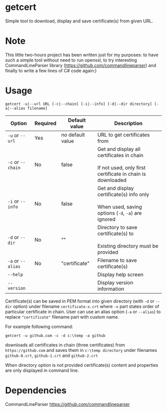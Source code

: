 # getcert
Simple tool to download, display and save certificate(s) from given URL. 

# Note
This little two-hours project has been written just for my purposes: to have such a simple tool without need to run openssl, to try interesting CommandLineParser library (https://github.com/commandlineparser) and finally to write a few lines of C# code again:)   

# Usage
```shell
getcert -u|--url URL [-c|--chain] [-i|--info] [-d|--dir directory] [-a|--alias filename]
```
| **Option**        | **Required** | **Default value** | **Description**                                                                                                 |
|-------------------|--------------|-------------------|-----------------------------------------------------------------------------------------------------------------|
| `-u` or `--url`   | Yes          | no default value  | URL to get certificates from                                                                                    |
| `-c` or `--chain` | No           | false             | Get and display all certificates in chain  <br>  <br>If not used, only first certificate in chain is downloaded |
| `-i` or `--info`  | No           | false             | Get and display certificate(s) info only  <br>  <br>When used, saving options (`-d`, `-a`) are ignored          |
| `-d` or `--dir`   | No           | ""                | Directory to save certificate(s) to  <br>  <br>Existing directory must be provided                              |
| `-a` or `--alias` | No           | "certificate"     | Filename to save certificate(s)                                                                                 |
| `--help`          |              |                   | Display help screen                                                                                             |
| `--version`       |              |                   | Display version information                                                                                     |


Certificate(s) can be saved in PEM format into given directory (with `-d` or `--dir` option) under filename `certificate-x.crt` where `-x` part states order of particular certificate in chain. User can use an alias option (`-a` or `--alias`) to replace `"certificate"` filename part with custom name.

For example following command:
```shell
getcert -u github.com -c -d c:\temp -a github
```
downloads all certificates in chain (three certificates) from `https://github.com` and saves them in `c:\temp directory` under filenames `github-0.crt`, `github-1.crt` and `github-2.crt`

When directory option is not provided certificate(s) content and properties are only displayed in command line.

# Dependencies

CommandLineParser https://github.com/commandlineparser
